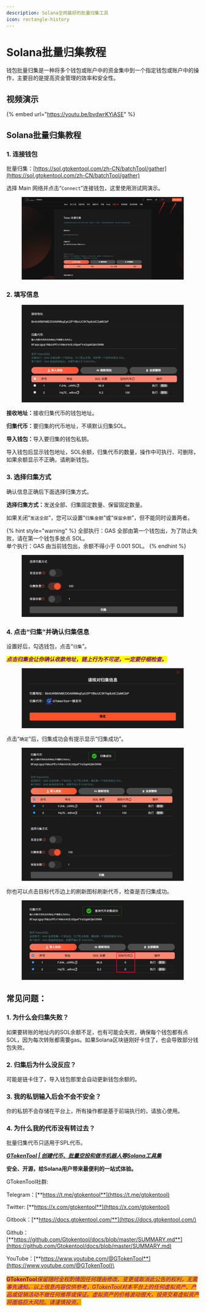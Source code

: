 ```yaml
---
description: Solana全网最好的批量归集工具
icon: rectangle-history
---
```


# Solana批量归集教程

钱包批量归集是一种将多个钱包或账户中的资金集中到一个指定钱包或账户中的操作，主要目的是提高资金管理的效率和安全性。

## 视频演示

{% embed url="https://youtu.be/bvdwrKYiASE" %}

## Solana批量归集教程

### 1. 连接钱包

批量归集：[https://sol.gtokentool.com/zh-CN/batchTool/gather](https://sol.gtokentool.com/zh-CN/batchTool/gather)

选择 Main 网络并点击“`Connect`”连接钱包，这里使用测试网演示。

<figure><img src="../../.gitbook/assets/Snipaste_2025-08-25_16-13-21.png" alt=""><figcaption></figcaption></figure>

### 2. 填写信息

<figure><img src="../../.gitbook/assets/Snipaste_2025-08-25_16-17-52.png" alt=""><figcaption></figcaption></figure>

**接收地址：**&#x63A5;收归集代币的钱包地址。

**归集代币：**&#x8981;归集的代币地址，不填默认归集SOL。

**导入钱包：**&#x5BFC;入要归集的钱包私钥。

导入钱包后显示钱包地址，SOL余额，归集代币的数量，操作中可执行、可删除，如果余额显示不正确，请刷新钱包。

### 3. 选择归集方式

确认信息正确后下面选择归集方式。

**选择归集方式：**&#x53D1;送全部、归集固定数量、保留固定数量。

如果关闭“`发送全部`”，您可以设置“`归集金额`”或“`保留余额`”，但不能同时设置两者。

{% hint style="warning" %}
全部执行：GAS 全部由第一个钱包出，为了防止失败，请在第一个钱包多放点 SOL。
\
单个执行：GAS 由当前钱包出，余额不得小于 0.001 SOL。
{% endhint %}

<figure><img src="../../.gitbook/assets/Snipaste_2025-08-25_16-19-21.png" alt=""><figcaption></figcaption></figure>

### 4. 点击“归集”并确认归集信息

设置好后，勾选钱包，点击“`归集`”。

_<mark style="color:purple;">**点击归集会让你确认收款地址，链上行为不可逆，一定要仔细检查。**</mark>_

<figure><img src="../../.gitbook/assets/Snipaste_2025-08-25_16-21-45.png" alt=""><figcaption></figcaption></figure>

点击“`确定`”后，归集成功会有提示显示“归集成功”。

<figure><img src="../../.gitbook/assets/Snipaste_2025-08-25_16-22-37.png" alt=""><figcaption></figcaption></figure>

你也可以点击目标代币边上的刷新图标刷新代币，检查是否归集成功。

<figure><img src="../../.gitbook/assets/Snipaste_2025-08-25_16-24-51.png" alt=""><figcaption></figcaption></figure>

## 常见问题：

### 1. 为什么会归集失败？

如果要转账的地址内的SOL余额不足，也有可能会失败，确保每个钱包都有点SOL，因为每次转账都需要gas。如果Solana区块链刚好卡住了，也会导致部分钱包失败。

### 2. 归集后为什么没反应？

可能是链卡住了，导入钱包那里会自动更新钱包余额的。

### 3. 我的私钥输入后会不会不安全？

你的私钥不会存储在平台上，所有操作都是基于前端执行的，请放心使用。

### 4. 为什么我的代币没有转过去？

批量归集代币只适用于SPL代币。



[_**GTokenTool | 创建代币、批量空投和做市机器人等Solana工具集**_](https://sol.gtokentool.com)

**安全、开源，给Solana用户带来最便利的一站式体验。**



GTokenTool社群:

Telegram：[**https://t.me/gtokentool**](https://t.me/gtokentool)

Twitter:  [**https://x.com/gtokentool**](https://x.com/gtokentool)

Gitbook：[**https://docs.gtokentool.com/**](https://docs.gtokentool.com/)

Github：[**https://github.com/Gtokentool/docs/blob/master/SUMMARY.md**](https://github.com/Gtokentool/docs/blob/master/SUMMARY.md)

YouTube：[**https://www.youtube.com/@GTokenTool**](https://www.youtube.com/@GTokenTool)\
\
\
<mark style="color:purple;background-color:orange;">**GTokenTool**</mark>_<mark style="color:purple;background-color:orange;">保留随时全权酌情因任何理由修改、变更或取消此公告的权利，无需事先通知。以上信息内容仅供参考，GTokenTool对本平台上的任何虚拟资产、产品或促销活动不做任何推荐或保证。虚拟资产的价格波动很大，投资交易虚拟资产将面临巨大风险。请谨慎投资。</mark>_
